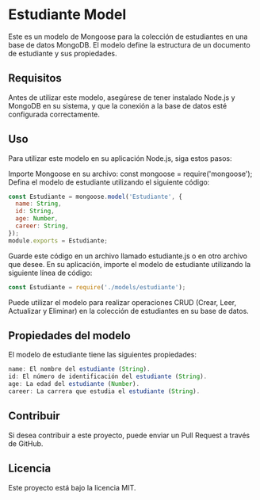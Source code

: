 # Estudiante Model
Este es un modelo de Mongoose para la colección de estudiantes en una base de datos MongoDB. El modelo define la estructura de un documento de estudiante y sus propiedades.

## Requisitos
Antes de utilizar este modelo, asegúrese de tener instalado Node.js y MongoDB en su sistema, y que la conexión a la base de datos esté configurada correctamente.

## Uso
Para utilizar este modelo en su aplicación Node.js, siga estos pasos:

Importe Mongoose en su archivo: const mongoose = require('mongoose');
Defina el modelo de estudiante utilizando el siguiente código:
```javascript
const Estudiante = mongoose.model('Estudiante', {
  name: String,
  id: String,
  age: Number,
  career: String,
});
module.exports = Estudiante;
```

Guarde este código en un archivo llamado estudiante.js o en otro archivo que desee.
En su aplicación, importe el modelo de estudiante utilizando la siguiente línea de código:
```javascript
const Estudiante = require('./models/estudiante');
```

Puede utilizar el modelo para realizar operaciones CRUD (Crear, Leer, Actualizar y Eliminar) en la colección de estudiantes en su base de datos.
## Propiedades del modelo
El modelo de estudiante tiene las siguientes propiedades:
```javascript
name: El nombre del estudiante (String).
id: El número de identificación del estudiante (String).
age: La edad del estudiante (Number).
career: La carrera que estudia el estudiante (String).
```

## Contribuir
Si desea contribuir a este proyecto, puede enviar un Pull Request a través de GitHub.

## Licencia
Este proyecto está bajo la licencia MIT.
